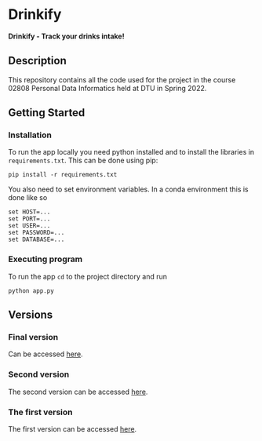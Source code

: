 # Drinkify
**Drinkify - Track your drinks intake!**

## Description
This repository contains all the code used for the project in the course 02808 Personal Data Informatics held at DTU in Spring 2022.

## Getting Started

### Installation

To run the app locally you need python installed and to install the libraries in `requirements.txt`. This can be done using pip:

`pip install -r requirements.txt`

You also need to set environment variables. In a conda environment this is done like so
```
set HOST=...
set PORT=...
set USER=...
set PASSWORD=...
set DATABASE=...
```


### Executing program

To run the app `cd` to the project directory and run
```
python app.py
```

## Versions
### Final version
Can be accessed [here](https://drinkifyv3.herokuapp.com/drink). 

### Second version
The second version can be accessed [here](https://drinkifyv2.herokuapp.com/drink).

### The first version
The first version can be accessed [here](https://drinkifyv1.herokuapp.com/drink). 
